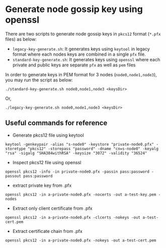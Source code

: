# Generate node gossip key using openssl

There are two scripts to generate node gossip keys in `pkcs12` format (`*.pfx` files) as below:

* `legacy-key-generate.sh`: It generates keys using `keytool` in legacy format where each nodes keys are combined in a single `pfx` file.
* `standard-key-generate.sh`: It generates keys using `openssl` where each private and public keys are separate `pfx` as well as `pem` files

In order to generate keys in PEM format for 3 nodes (`node0,node1,node3`), you may run the script as below:

```
./standard-key-generate.sh node0,node1,node3 <keysDir> 
```

Or,

```
./legacy-key-generate.sh node0,node1,node3 <keysDir> 
```

## Useful commands for reference

* Generate pkcs12 file using keytool

```
keytool -genkeypair -alias "s-node0" -keystore "private-node0.pfx" -storetype "pkcs12" -storepass "password" -dname "cn=s-node0" -keyalg "rsa" -sigalg "SHA384withRSA" -keysize "3072" -validity "36524"
```

* Inspect pkcs12 file using openssl

```
openssl pkcs12 -info -in private-node0.pfx -passin pass:password -passout pass:password
```

* extract private key from .pfx

```
openssl pkcs12 -in a-private-node0.pfx -nocerts -out a-test-key.pem -nodes
```

* Extract only client certificate from .pfx

```
openssl pkcs12 -in a-private-node0.pfx -clcerts -nokeys -out a-test-cert.pem
```

* Extract certificate chain from .pfx

```
openssl pkcs12 -in a-private-node0.pfx -nokeys -out a-test-cert.pem
```
